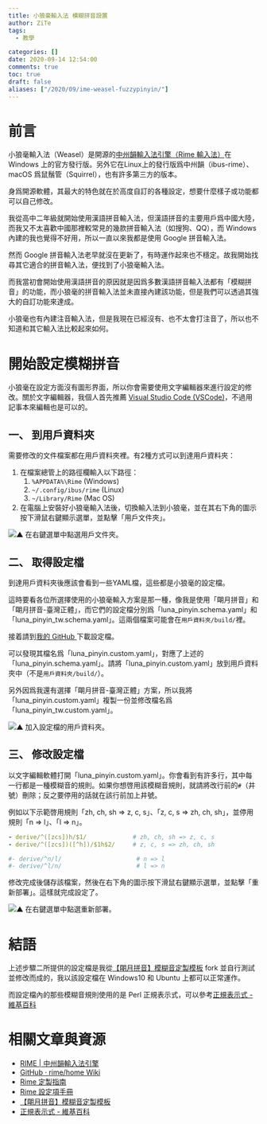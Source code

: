 ```yaml
---
title: 小狼豪輸入法 模糊拼音設置
author: ZiTe
tags:
  - 教學

categories: []
date: 2020-09-14 12:54:00
comments: true
toc: true
draft: false
aliases: ["/2020/09/ime-weasel-fuzzypinyin/"]
---
```

# 前言

小狼毫輸入法（Weasel）是開源的[中州韻輸入法引擎（Rime 輸入法）](https://rime.im/)在 Windows 上的官方發行版。另外它在Linux上的發行版爲中州韻（ibus-rime）、macOS 爲鼠鬚管（Squirrel），也有許多第三方的版本。

身爲開源軟體，其最大的特色就在於高度自訂的各種設定，想要什麼樣子或功能都可以自己修改。

<!--more-->

我從高中二年級就開始使用漢語拼音輸入法，但漢語拼音的主要用戶爲中國大陸，而我又不太喜歡中國那裡較常見的幾款拼音輸入法（如搜狗、QQ），而 Windows 內建的我也覺得不好用，所以一直以來我都是使用 Google 拼音輸入法。

然而 Google 拼音輸入法老早就沒在更新了，有時運作起來也不穩定。故我開始找尋其它適合的拼音輸入法，便找到了小狼毫輸入法。

而我當初會開始使用漢語拼音的原因就是因爲多數漢語拼音輸入法都有「模糊拼音」的功能，而小狼毫的拼音輸入法並未直接內建該功能，但是我們可以透過其強大的自訂功能來達成。

小狼毫也有內建注音輸入法，但是我現在已經沒有、也不太會打注音了，所以也不知道和其它輸入法比較起來如何。

# 開始設定模糊拼音

小狼毫在設定方面沒有圖形界面，所以你會需要使用文字編輯器來進行設定的修改。關於文字編輯器，我個人首先推薦 [Visual Studio Code (VSCode)](https://code.visualstudio.com/)，不過用記事本來編輯也是可以的。

## 一、 到用戶資料夾

需要修改的文件檔案都在用戶資料夾裡。有2種方式可以到達用戶資料夾：

1. 在檔案總管上的路徑欄輸入以下路徑：
   1. `%APPDATA%\Rime` (Windows)
   2. `~/.config/ibus/rime`  (Linux)
   3. `~/Library/Rime`  (Mac OS)
2. 在電腦上安裝好小狼毫輸入法後，切換輸入法到小狼毫，並在其右下角的圖示按下滑鼠右鍵顯示選單，並點擊「用戶文件夾」。

![▲ 在右鍵選單中點選用戶文件夾。](https://1.bp.blogspot.com/-iueiNPsmSM0/X172CNmVbqI/AAAAAAAACm8/BNsoDld4biYAgqkl9V3pGt8ZFiqLD-1WgCPcBGAsYHg/s272/rime-%25E5%258F%25B3%25E9%258D%25B5%25E9%2581%25B8%25E5%2596%25AE-1.png)

## 二、 取得設定檔

到達用戶資料夾後應該會看到一些YAML檔，這些都是小狼毫的設定檔。

這時要看各位所選擇使用的小狼毫輸入方案是那一種，像我是使用「朙月拼音」和「朙月拼音-臺灣正體」，而它們的設定檔分別爲「luna_pinyin.schema.yaml」和「luna_pinyin_tw.schema.yaml」。這兩個檔案可能會在`用戶資料夾/build/`裡。

接着請到[我的 GitHub ](https://gist.github.com/ziteh/beac7b7038652b79864fbab7a7254183)下載設定檔。

可以發現其檔名爲「luna_pinyin.custom.yaml」，對應了上述的「luna_pinyin.schema.yaml」。請將「luna_pinyin.custom.yaml」放到用戶資料夾中（不是`用戶資料夾/build/`）。

另外因爲我還有選擇「朙月拼音-臺灣正體」方案，所以我將「luna_pinyin.custom.yaml」複製一份並修改檔名爲「luna_pinyin_tw.custom.yaml」。

![▲ 加入設定檔的用戶資料夾。](https://1.bp.blogspot.com/-PM-9gfp0-ho/X172CCwKZHI/AAAAAAAACm8/U9OoEY-gKFEzN4b_ZaGeT5Kk0kg7hI5PwCPcBGAsYHg/s264/rime-%25E7%2594%25A8%25E6%2588%25B6%25E8%25B3%2587%25E6%2596%2599%25E5%25A4%25BE-1.png)

## 三、 修改設定檔

以文字編輯軟體打開「luna_pinyin.custom.yaml」。你會看到有許多行，其中每一行都是一種模糊音的規則。如果你想啓用該模糊音規則，就請將改行前的`#`（井號）刪除；反之要停用的話就在該行前加上井號。

例如以下示範啓用規則「zh, ch, sh => z, c, s」、「z, c, s => zh, ch, sh」，並停用規則「n => l」、「l => n」。
```yaml
- derive/^([zcs])h/$1/             # zh, ch, sh => z, c, s
- derive/^([zcs])([^h])/$1h$2/     # z, c, s => zh, ch, sh

#- derive/^n/l/                     # n => l
#- derive/^l/n/                     # l => n
```

修改完成後儲存該檔案，然後在右下角的圖示按下滑鼠右鍵顯示選單，並點擊「重新部署」。這樣就完成設定了。

![▲ 在右鍵選單中點選重新部署。](https://1.bp.blogspot.com/-eH1rXjLq344/X172CCCFjQI/AAAAAAAACm8/0aPqPZ75mdUFHa8tHO4OypI6W8mzO86RgCPcBGAsYHg/s255/rime-%25E5%258F%25B3%25E9%258D%25B5%25E9%2581%25B8%25E5%2596%25AE-2.png)

# 結語

上述步驟二所提供的設定檔是我從[【朙月拼音】模糊音定製模板](https://gist.github.com/lotem/2320943) fork 並自行測試並修改而成的，我以該設定檔在 Windows10 和 Ubuntu 上都可以正常運作。

而設定檔內的那些模糊音規則使用的是 Perl 正規表示式，可以參考[正規表示式 - 維基百科](https://zh.wikipedia.org/wiki/%E6%AD%A3%E5%88%99%E8%A1%A8%E8%BE%BE%E5%BC%8F#PCRE%E8%A1%A8%E9%81%94%E5%BC%8F%E5%85%A8%E9%9B%86)

# 相關文章與資源
* [RIME | 中州韻輸入法引擎](https://rime.im/)
* [GitHub · rime/home Wiki](https://github.com/rime/home/wiki)
* [Rime 定製指南](https://github.com/rime/home/wiki/CustomizationGuide#%E6%9C%99%E6%9C%88%E6%8B%BC%E9%9F%B3%E6%A8%A1%E7%B3%8A%E9%9F%B3%E5%AE%9A%E8%A3%BD%E6%A8%A1%E6%9D%BF)
* [Rime 設定項手冊](https://github.com/LEOYoon-Tsaw/Rime_collections/blob/master/Rime_description.md)
* [【朙月拼音】模糊音定製模板](https://gist.github.com/lotem/2320943)
* [正規表示式 - 維基百科](https://zh.wikipedia.org/wiki/%E6%AD%A3%E5%88%99%E8%A1%A8%E8%BE%BE%E5%BC%8F#PCRE%E8%A1%A8%E9%81%94%E5%BC%8F%E5%85%A8%E9%9B%86)
